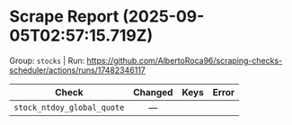 # Scrape Report (2025-09-05T02:57:15.719Z)

Group: `stocks`  |  Run: https://github.com/AlbertoRoca96/scraping-checks-scheduler/actions/runs/17482346117

| Check | Changed | Keys | Error |
|---|:---:|:--|:--|
| `stock_ntdoy_global_quote` | — |  |  |
